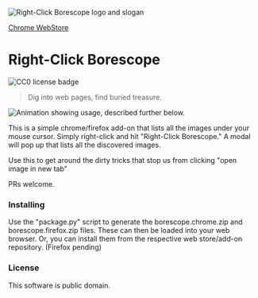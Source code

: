 ![Right-Click Borescope logo and slogan](https://user-images.githubusercontent.com/3506025/160611521-449c1687-0d47-4135-b307-645d0a6c062b.png)

[Chrome WebStore](https://chrome.google.com/webstore/detail/right-click-borescope/mmdokamaalplkfiddbkhpfjmkhecbcnh?hl=en&authuser=0)

# Right-Click Borescope

![CC0 license badge](https://licensebuttons.net/p/zero/1.0/88x31.png)

> Dig into web pages, find buried treasure.

![Animation showing usage, described further below.](https://user-images.githubusercontent.com/3506025/160599764-f8efe1cb-e103-4a78-9f9b-beefd8f4913d.gif)

This is a simple chrome/firefox add-on that lists all the images under your mouse cursor. Simply right-click and hit "Right-Click Borescope." A modal will pop up that lists all the discovered images.

Use this to get around the dirty tricks that stop us from clicking "open image in new tab"

PRs welcome.

### Installing

Use the "package.py" script to generate the borescope.chrome.zip and borescope.firefox.zip files. These can then be loaded into your web browser. Or, you can install them from the respective web store/add-on repository. (Firefox pending)

### License

This software is public domain.
